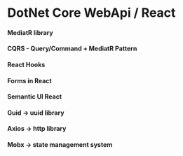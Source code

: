 # DotNet Core WebApi / React

#### MediatR library
#### CQRS - Query/Command + MediatR Pattern

#### React Hooks 
#### Forms in React 
#### Semantic UI React
#### Guid -> uuid library
#### Axios -> http library 
#### Mobx -> state management system


